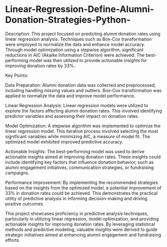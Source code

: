# Linear-Regression-Define-Alumni-Donation-Strategies-Python-

Description:
This project focused on predicting alumni donation rates using linear regression analysis. Techniques such as Box-Cox transformation were employed to normalize the data and enhance model accuracy. Through model optimization using a stepwise algorithm, significant reductions in AIC (Akaike Information Criterion) were achieved. The best-performing model was then utilized to provide actionable insights for improving donation rates by 33%.

Key Points:

Data Preparation: Alumni donation data was collected and preprocessed, including handling missing values and outliers. Box-Cox transformation was applied to normalize the data and improve model performance.

Linear Regression Analysis: Linear regression models were utilized to explore the factors affecting alumni donation rates. This involved identifying predictor variables and assessing their impact on donation rates.

Model Optimization: A stepwise algorithm was implemented to optimize the linear regression model. This iterative process involved selecting the most significant variables while minimizing AIC, a measure of model fit. The optimized model exhibited improved predictive accuracy.

Actionable Insights: The best-performing model was used to derive actionable insights aimed at improving donation rates. These insights could include identifying key factors that influence donation behavior, such as alumni engagement initiatives, communication strategies, or fundraising campaigns.

Performance Improvement: By implementing the recommended strategies based on the insights from the optimized model, a potential improvement of 33% in donation rates could be achieved. This demonstrates the practical utility of predictive analysis in informing decision-making and driving positive outcomes.

This project showcases proficiency in predictive analysis techniques, particularly in utilizing linear regression, model optimization, and providing actionable insights for improving donation rates. By leveraging statistical methods and predictive modeling, valuable insights were derived to guide strategic initiatives aimed at enhancing alumni engagement and fundraising efforts.
